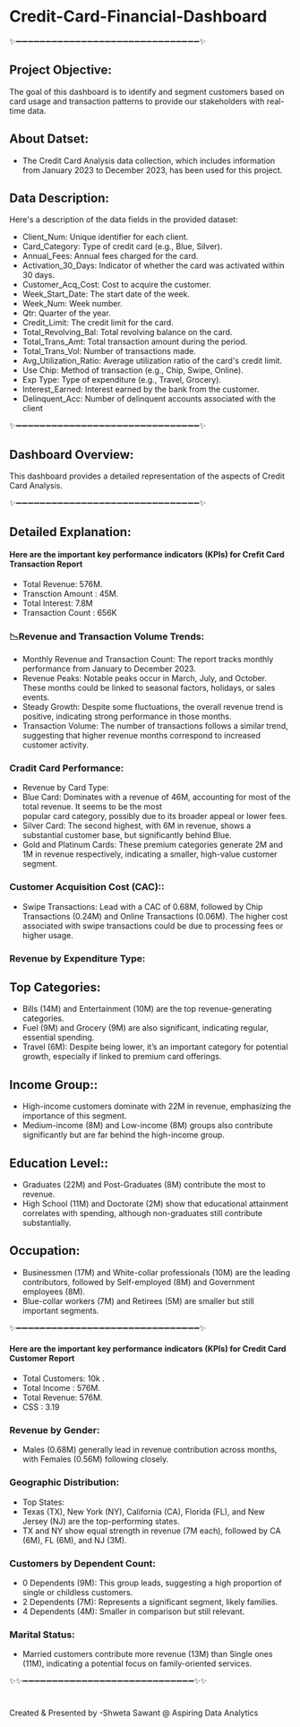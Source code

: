 # Credit-Card-Financial-Dashboard
✨➖➖➖➖➖➖➖➖➖➖➖➖➖➖➖➖➖➖➖➖➖➖➖➖➖➖➖➖➖➖➖✨

## Project Objective:

The goal of this dashboard is to identify and segment customers based on card usage and transaction patterns to provide our stakeholders with real-time data.

## About Datset:

 * The Credit Card Analysis data collection, which includes information from January 2023 to December 2023, has been used for this project.

## Data Description:
 Here's a description of the data fields in the provided dataset:

 * Client_Num: Unique identifier for each client.
 * Card_Category: Type of credit card (e.g., Blue, Silver).
 * Annual_Fees: Annual fees charged for the card.
 * Activation_30_Days: Indicator of whether the card was activated within 30 days.
 * Customer_Acq_Cost: Cost to acquire the customer.
 * Week_Start_Date: The start date of the week.
 * Week_Num: Week number.
 * Qtr: Quarter of the year.
 * Credit_Limit: The credit limit for the card.
 * Total_Revolving_Bal: Total revolving balance on the card.
 * Total_Trans_Amt: Total transaction amount during the period.
 * Total_Trans_Vol: Number of transactions made.
 * Avg_Utilization_Ratio: Average utilization ratio of the card's credit limit.
 * Use Chip: Method of transaction (e.g., Chip, Swipe, Online).
 * Exp Type: Type of expenditure (e.g., Travel, Grocery).
 * Interest_Earned: Interest earned by the bank from the customer.
 * Delinquent_Acc: Number of delinquent accounts associated with the client


✨➖➖➖➖➖➖➖➖➖➖➖➖➖➖➖➖➖➖➖➖➖➖➖➖➖➖➖➖➖➖➖✨

## Dashboard Overview:

This dashboard provides a detailed representation of the aspects of Credit Card Analysis.

✨➖➖➖➖➖➖➖➖➖➖➖➖➖➖➖➖➖➖➖➖➖➖➖➖➖➖➖➖➖➖➖✨

## Detailed Explanation:

#### Here are the important key performance indicators (KPIs) for Crefit Card Transaction Report

 * Total Revenue: 576M.
 * Transction Amount : 45M. 
 * Total Interest: 7.8M
 * Transaction Count : 656K
 
### 📉Revenue and Transaction Volume Trends:
 * Monthly Revenue and Transaction Count: The report tracks monthly performance from January to December 2023.
 * Revenue Peaks: Notable peaks occur in March, July, and October. These months could be linked to seasonal factors, holidays, or sales events.
 * Steady Growth: Despite some fluctuations, the overall revenue trend is positive, indicating strong performance in those months.
 * Transaction Volume: The number of transactions follows a similar trend, suggesting that higher revenue months correspond to increased customer activity.


### Cradit Card Performance:
 * Revenue by Card Type:
 * Blue Card: Dominates with a revenue of 46M, accounting for most of the total revenue. It seems to be the most  
   popular card category, possibly due to its broader appeal or lower fees.
 * Silver Card: The second highest, with 6M in revenue, shows a substantial customer base, but significantly
   behind Blue.
 * Gold and Platinum Cards: These premium categories generate 2M and 1M in revenue respectively, indicating 
   a smaller, high-value customer segment.

### Customer Acquisition Cost (CAC):: 
  *	Swipe Transactions: Lead with a CAC of 0.68M, followed by Chip Transactions (0.24M) and Online Transactions
   (0.06M). The higher cost associated with swipe transactions could be due to processing fees or higher usage.

### Revenue by Expenditure Type:
## Top Categories:
*	Bills (14M) and Entertainment (10M) are the top revenue-generating categories.
*	Fuel (9M) and Grocery (9M) are also significant, indicating regular, essential spending.
*	Travel (6M): Despite being lower, it’s an important category for potential growth, especially if linked to 
  premium card offerings.

## Income Group:: 

*	High-income customers dominate with 22M in revenue, emphasizing the importance of this segment.
*	Medium-income (8M) and Low-income (8M) groups also contribute significantly but are far behind the 
  high-income group.

## Education Level::

 * Graduates (22M) and Post-Graduates (8M) contribute the most to revenue.
 * High School (11M) and Doctorate (2M) show that educational attainment correlates with spending, 
   although non-graduates still contribute substantially.

## Occupation:
 * 	Businessmen (17M) and White-collar professionals (10M) are the leading contributors, followed by 
    Self-employed (8M) and Government employees (8M).
 *	Blue-collar workers (7M) and Retirees (5M) are smaller but still important segments.
   
✨➖➖➖➖➖➖➖➖➖➖➖➖➖➖➖➖➖➖➖➖➖➖➖➖➖➖➖➖➖➖➖✨

#### Here are the important key performance indicators (KPIs) for Credit Card Customer Report

 * Total Customers: 10k .
 * Total Income : 576M. 
 * Total Revenue: 576M.
 * CSS : 3.19

### Revenue by Gender:
 * Males (0.68M) generally lead in revenue contribution across months, with Females (0.56M) following closely.
 
### Geographic Distribution:
 * 	Top States:
 * Texas (TX), New York (NY), California (CA), Florida (FL), and New Jersey (NJ) are the top-performing states.
 * TX and NY show equal strength in revenue (7M each), followed by CA (6M), FL (6M), and NJ (3M).

### Customers by Dependent Count: 
 * 0 Dependents (9M): This group leads, suggesting a high proportion of single or childless customers.
 * 2 Dependents (7M): Represents a significant segment, likely families.
 * 4 Dependents (4M): Smaller in comparison but still relevant.

### Marital Status:
 * Married customers contribute more revenue (13M) than Single ones (11M), indicating a potential focus 
   on family-oriented services.

✨✨➖➖➖➖➖➖➖➖➖➖➖➖➖➖➖➖➖➖➖➖➖➖➖➖➖➖➖➖➖✨✨

#

Created & Presented by -Shweta Sawant @ Aspiring Data Analytics


